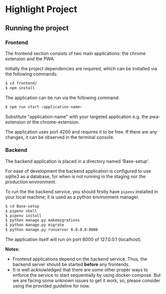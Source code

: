 # Highlight Project

## Running the project

### Frontend 
The frontend section consists of two main applications: the chrome extension and the PWA.

Initially the project dependencies are required, which can be installed via the following commands:
```bash
$ cd frontend/
$ npm install
```

The application can be run via the following command:
```bash
$ npm run start <application-name>
```
Substitute "application-name" with your targeted application e.g. the pwa-extension or the chrome-extension.

The application uses port 4200 and requires it to be free.
If there are any changes, it can be observed in the terminal console.

### Backend
The backend application is placed in a directory named 'Base-setup'.

For ease of development the backend application is configured to use sqlite3 as a database, for when is not running in the staging nor the production environment.

To run the the backend service, you should firstly have `pipenv` installed in your local machine; it is used as a python environment manager. 

```bash
$ cd Base-setup
$ pipenv shell
$ pipenv install
$ python manage.py makemigrations
$ python manage.py migrate
$ python manage.py runserver 0.0.0.0:8000
```

The application itself will run on port 8000 of 127.0.0.1 (localhost). 

**Notes:**
- Frontend applications depend on the backend service. Thus, the backend server should be started **before** any frontends.
- It is well acknowledged that there are some other proper ways to enforce the service to start sequentially by using docker-compose. But we are facing some unknown issues to get it work, so, please consider using the provided guideline for now.
